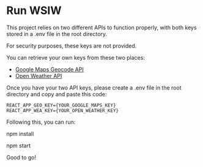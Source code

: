 # Run WSIW

This project relies on two different APIs to function properly, with both keys stored in a .env file in the root directory.

For security purposes, these keys are not provided.

You can retrieve your own keys from these two places:

* [Google Maps Geocode API ](https://developers.google.com/maps/documentation/geocoding/get-api-key)
* [Open Weather API]()

Once you have your two API keys, please create a .env file in the root directory and copy and paste this code:

```
REACT_APP_GEO_KEY={YOUR_GOOGLE_MAPS_KEY}
REACT_APP_WEA_KEY={YOUR_OPEN_WEATHER_KEY}
```


Following this, you can run:

npm install

npm start


Good to go!

